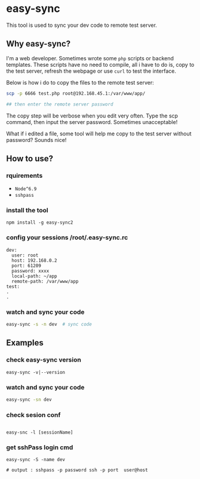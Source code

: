 # easy-sync

This tool is used to sync your dev code to remote test server.

## Why easy-sync?

I'm a web developer. Sometimes wrote some `php` scripts or backend templates.
These scripts have no need to compile, all i have to do is, copy to the test server, refresh the webpage or use `curl` to test the interface.

Below is how i do to copy the files to the remote test server:

``` bash
scp -p 6666 test.php root@192.168.45.1:/var/www/app/

## then enter the remote server password
```
The copy step will be verbose when you edit very often. Type the scp command,
then input the server password. Sometimes unacceptable!

What if i edited a file, some tool will help me copy to the test server without
password? Sounds nice!

## How to use?

### rquirements

* `Node^6.9`
* `sshpass`

### install the tool

```
npm install -g easy-sync2
```

### config your sessions /root/.easy-sync.rc

```
dev:
  user: root
  host: 192.168.0.2
  port: 61209
  password: xxxx
  local-path: ~/app
  remote-path: /var/www/app
test:
.
.
```

### watch and sync your code

``` bash
easy-sync -s -n dev  # sync code
```

## Examples

### check easy-sync version
```
easy-sync -v|--version
```

### watch and sync your code
``` bash
easy-sync -sn dev

```

### check sesion conf

```

easy-snc -l [sessionName]

```

### get sshPass login cmd

```
easy-sync -S -name dev

# output : sshpass -p password ssh -p port  user@host
```
